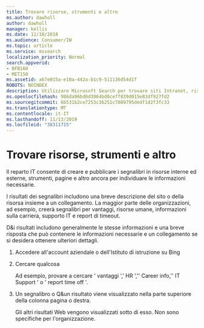 ```yaml
---
title: Trovare risorse, strumenti e altro
ms.author: dawholl
author: dawholl
manager: kellis
ms.date: 12/18/2018
ms.audience: Consumer/IW
ms.topic: article
ms.service: mssearch
localization_priority: Normal
search.appverid:
- BFB160
- MET150
ms.assetid: a67e015a-e10a-442a-b1c9-511136d54d1f
ROBOTS: NOINDEX
description: Utilizzare Microsoft Search per trovare siti Intranet, risorse, strumenti e collegamenti a informazioni interne
ms.openlocfilehash: 986da96bd0d3964bd0ceff839d015e83df927fd2
ms.sourcegitcommit: 6b531b2ce7253c16251c7089795dedf1d2f3fc33
ms.translationtype: MT
ms.contentlocale: it-IT
ms.lasthandoff: 11/13/2019
ms.locfileid: "38311715"
---
```

# <a name="find-resources-tools-and-more"></a>Trovare risorse, strumenti e altro

Il reparto IT consente di creare e pubblicare i segnalibri in risorse interne ed esterne, strumenti, pagine e altro ancora per individuare le informazioni necessarie.
  
I risultati dei segnalibri includono una breve descrizione del sito o della risorsa insieme a un collegamento. La maggior parte delle organizzazioni, ad esempio, creerà segnalibri per vantaggi, risorse umane, informazioni sulla carriera, supporto IT e report di timeout.
  
D&i risultati includono generalmente le stesse informazioni e una breve risposta che può contenere le informazioni necessarie e un collegamento se si desidera ottenere ulteriori dettagli.
  
1. Accedere all'account aziendale o dell'Istituto di istruzione su Bing 
    
2. Cercare qualcosa
    
    Ad esempio, provare a cercare ' vantaggi ',' HR ','' Career info,'' IT Support ' o ' report time off '.
    
3. Un segnalibro o Q&un risultato viene visualizzato nella parte superiore della colonna pagina o destra.
    
    Gli altri risultati Web vengono visualizzati sotto di esso. Non sono specifiche per l'organizzazione.

  

